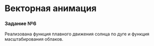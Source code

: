 # Векторная анимация

### Задание №6

Реализована функция плавного движения солнца по дуге и функция масштабирования облаков.
